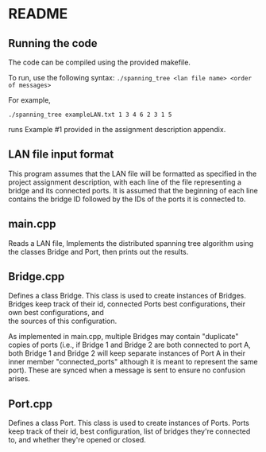 # README

## Running the code 
The code can be compiled using the provided makefile. 

To run, use the following syntax:
`./spanning_tree <lan file name> <order of messages>`

For example, 

`./spanning_tree exampleLAN.txt 1 3 4 6 2 3 1 5`

runs Example #1 provided in the assignment description appendix. 

## LAN file input format
This program assumes that the LAN file will be formatted as specified in the project assignment
description, with each line of the file representing a bridge and its connected ports. It is assumed
that the beginning of each line contains the bridge ID followed by the IDs of the ports it is connected to.

## main.cpp
Reads a LAN file, Implements the distributed spanning tree algorithm using the classes Bridge and Port, then prints out the results.

## Bridge.cpp
Defines a class Bridge. This class is used to create instances of Bridges. 
Bridges keep track of their id, connected Ports best configurations, their own best configurations, and  
the sources of this configuration. 

As implemented in main.cpp, multiple Bridges may contain "duplicate" copies of ports (i.e., if Bridge 1 and Bridge 2 are both connected to port A, both Bridge 1 and Bridge 2 will keep separate instances of Port A in their inner member "connected_ports" although it is meant to represent the same port). These are synced when a message is sent to ensure no confusion arises.

## Port.cpp
Defines a class Port. This class is used to create instances of Ports. 
Ports keep track of their id, best configuration, list of bridges they're connected to, and whether they're opened or closed.